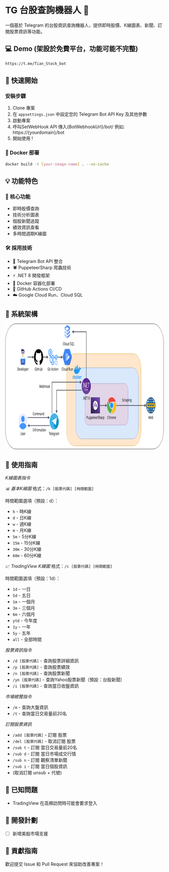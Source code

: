 # TG 台股查詢機器人 🤖

一個基於 Telegram 的台股資訊查詢機器人，提供即時股價、K線圖表、新聞、訂閱股票資訊等功能。

## 💻 Demo (架設於免費平台，功能可能不完整)

```cmd
https://t.me/Tian_Stock_bot
```

## 🚀 快速開始

### 安裝步驟
1. Clone 專案
2. 在 `appsettings.json` 中設定您的 Telegram Bot API Key 及其他參數
3. 啟動專案
4. 呼叫SetWebHook API 傳入{BotWebhookUrl}/bot/ 例如: https://{yourdomain}/bot
5. 開始使用 !

### 🐳 Docker 部署
```bash
docker build -t [your-image-name] . --no-cache
```

## 💡 功能特色

### 🔑 核心功能
- 即時股價查詢
- 技術分析圖表
- 個股新聞追蹤
- 績效資訊查看
- 多時間週期K線圖

### 🛠️ 採用技術
- 🤖 Telegram Bot API 整合
- 🕷️ PuppeteerSharp 爬蟲技術
- ⚡  .NET 8 開發框架
- 🐳 Docker 容器化部署
- 🔄 GitHub Actions CI/CD
- ☁️ Google Cloud Run、Cloud SQL

## 🔧 系統架構

<img src="readme/images/flowchar.png" alt="系統架構圖" height="400" width="930">

## 📖 使用指南

  *K線圖表指令*

  *📊 基本K線圖*
  格式：`/k [股票代碼] [時間範圍]`

  時間範圍選項（預設：d）：
  - `h` - 時K線
  - `d` - 日K線 
  - `w` - 週K線
  - `m` - 月K線
  - `5m` - 5分K線
  - `15m` - 15分K線
  - `30m` - 30分K線
  - `60m` - 60分K線

  *📈 TradingView K線圖*
  格式：`/c [股票代碼] [時間範圍]`

  時間範圍選項（預設：1d）：
  - `1d` - 一日
  - `5d` - 五日
  - `1m` - 一個月
  - `3m` - 三個月
  - `6m` - 六個月
  - `ytd` - 今年度
  - `1y` - 一年
  - `5y` - 五年
  - `all` - 全部時間

  *股票資訊指令*
  - `/d [股票代碼]` - 查詢股票詳細資訊
  - `/p [股票代碼]` - 查詢股票績效
  - `/n [股票代碼]` - 查詢股票新聞
  - `/yn [股票代碼]` - 查詢Yahoo股票新聞（預設：台股新聞）
  - `/i [股票代碼]` - 查詢當日收盤資訊

  *市場總覽指令*
  - `/m` - 查詢大盤資訊
  - `/t` - 查詢當日交易量前20名

  *訂閱股票資訊*
  - `/add [股票代碼]` - 訂閱 股票
  - `/del [股票代碼]` - 取消訂閱 股票
  - `/sub t` - 訂閱 當日交易量前20名
  - `/sub d` - 訂閱 當日市場成交行情
  - `/sub n` - 訂閱 觀察清單新聞
  - `/sub i` - 訂閱 當日個股資訊
  -  (取消訂閱 unsub + 代號)

## 🚨 已知問題
- TradingView 在高頻訪問時可能會要求登入

## 📝 開發計劃
- [ ] 新增美股市場支援

## 🤝 貢獻指南
歡迎提交 Issue 和 Pull Request 來協助改善專案！
